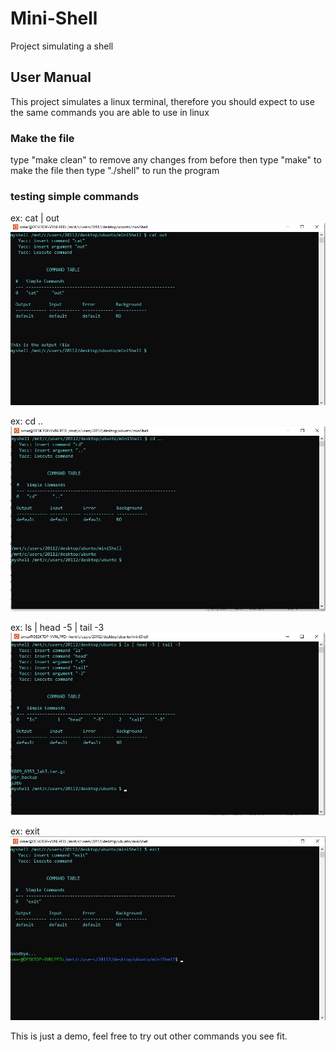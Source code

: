 # Mini-Shell
Project simulating a shell
## User Manual
This project simulates a linux terminal, therefore you should expect to use the same commands you are able to use in linux

### Make the file
type "make clean" to remove any changes from before
then type "make" to make the file
then type "./shell" to run the program

### testing simple commands
ex: cat | out
![image](images/cat_out.jpg)

ex: cd ..
![image](images/cd.jpg)

ex: ls | head -5 | tail -3
![image](images/ls_head_tail.jpg)

ex: exit
![image](images/exit.jpg)

This is just a demo, feel free to try out other commands you see fit.
